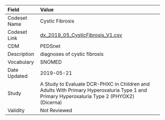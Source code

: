 |Field        |Value                                                                                                                                     |
|:------------|:-----------------------------------------------------------------------------------------------------------------------------------------|
|Codeset Name |Cystic Fibrosis                                                                                                                           |
|Codeset Link |[dx_2019_05_CysticFibrosis_V1.csv](https://github.com/PEDSnet/Variable-Dictionary/blob/main/conditions/dx_2019_05_CysticFibrosis_V1.csv.csv)|
|CDM          |PEDSnet                                                                                                                                   |
|Description  |diagnoses of cystic fibrosis                                                                                                              |
|Vocabulary   |SNOMED                                                                                                                                    |
|Date Updated |2019-05-21                                                                                                                                |
|Study        |A Study to Evaluate DCR-PHXC in Children and Adults With Primary Hyperoxaluria Type 1 and Primary Hyperoxaluria Type 2 (PHYOX2) (Dicerna) |
|Validity     |Not Reviewed                                                                                                                              |
